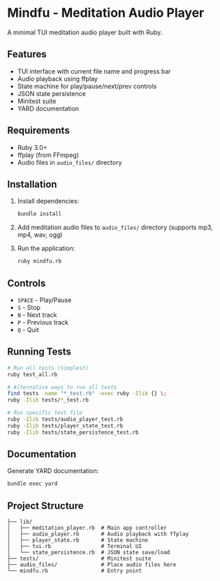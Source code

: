 # Mindfu - Meditation Audio Player

A minimal TUI meditation audio player built with Ruby.

## Features

- TUI interface with current file name and progress bar
- Audio playback using ffplay
- State machine for play/pause/next/prev controls
- JSON state persistence
- Minitest suite
- YARD documentation

## Requirements

- Ruby 3.0+
- ffplay (from FFmpeg)
- Audio files in `audio_files/` directory

## Installation

1. Install dependencies:
   ```bash
   bundle install
   ```

2. Add meditation audio files to `audio_files/` directory (supports mp3, mp4, wav, ogg)

3. Run the application:
   ```bash
   ruby mindfu.rb
   ```

## Controls

- `SPACE` - Play/Pause
- `S` - Stop
- `N` - Next track
- `P` - Previous track
- `Q` - Quit

## Running Tests

```bash
# Run all tests (simplest)
ruby test_all.rb

# Alternative ways to run all tests
find tests -name "*_test.rb" -exec ruby -Ilib {} \;
ruby -Ilib tests/*_test.rb

# Run specific test file
ruby -Ilib tests/audio_player_test.rb
ruby -Ilib tests/player_state_test.rb
ruby -Ilib tests/state_persistence_test.rb
```

## Documentation

Generate YARD documentation:

```bash
bundle exec yard
```

## Project Structure

```
├── lib/
│   ├── meditation_player.rb  # Main app controller
│   ├── audio_player.rb       # Audio playback with ffplay
│   ├── player_state.rb       # State machine
│   ├── tui.rb                # Terminal UI
│   └── state_persistence.rb  # JSON state save/load
├── tests/                    # Minitest suite
├── audio_files/              # Place audio files here
└── mindfu.rb                 # Entry point
```